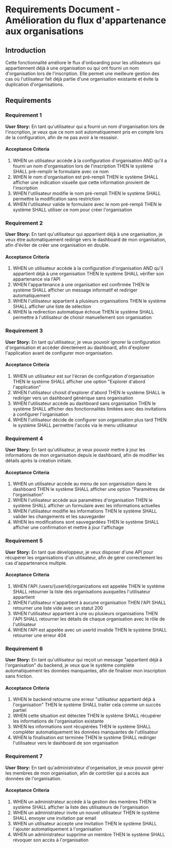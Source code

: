 # Requirements Document - Amélioration du flux d'appartenance aux organisations

## Introduction

Cette fonctionnalité améliore le flux d'onboarding pour les utilisateurs qui appartiennent déjà à une organisation ou qui ont fourni un nom d'organisation lors de l'inscription. Elle permet une meilleure gestion des cas où l'utilisateur fait déjà partie d'une organisation existante et évite la duplication d'organisations.

## Requirements

### Requirement 1

**User Story:** En tant qu'utilisateur qui a fourni un nom d'organisation lors de l'inscription, je veux que ce nom soit automatiquement pris en compte lors de la configuration, afin de ne pas avoir à le ressaisir.

#### Acceptance Criteria

1. WHEN un utilisateur accède à la configuration d'organisation AND qu'il a fourni un nom d'organisation lors de l'inscription THEN le système SHALL pré-remplir le formulaire avec ce nom
2. WHEN le nom d'organisation est pré-rempli THEN le système SHALL afficher une indication visuelle que cette information provient de l'inscription
3. WHEN l'utilisateur modifie le nom pré-rempli THEN le système SHALL permettre la modification sans restriction
4. WHEN l'utilisateur valide le formulaire avec le nom pré-rempli THEN le système SHALL utiliser ce nom pour créer l'organisation

### Requirement 2

**User Story:** En tant qu'utilisateur qui appartient déjà à une organisation, je veux être automatiquement redirigé vers le dashboard de mon organisation, afin d'éviter de créer une organisation en double.

#### Acceptance Criteria

1. WHEN un utilisateur accède à la configuration d'organisation AND qu'il appartient déjà à une organisation THEN le système SHALL vérifier son appartenance via l'API
2. WHEN l'appartenance à une organisation est confirmée THEN le système SHALL afficher un message informatif et rediriger automatiquement
3. WHEN l'utilisateur appartient à plusieurs organisations THEN le système SHALL afficher une liste de sélection
4. WHEN la redirection automatique échoue THEN le système SHALL permettre à l'utilisateur de choisir manuellement son organisation

### Requirement 3

**User Story:** En tant qu'utilisateur, je veux pouvoir ignorer la configuration d'organisation et accéder directement au dashboard, afin d'explorer l'application avant de configurer mon organisation.

#### Acceptance Criteria

1. WHEN un utilisateur est sur l'écran de configuration d'organisation THEN le système SHALL afficher une option "Explorer d'abord l'application"
2. WHEN l'utilisateur choisit d'explorer d'abord THEN le système SHALL le rediriger vers un dashboard générique sans organisation
3. WHEN l'utilisateur accède au dashboard sans organisation THEN le système SHALL afficher des fonctionnalités limitées avec des invitations à configurer l'organisation
4. WHEN l'utilisateur décide de configurer son organisation plus tard THEN le système SHALL permettre l'accès via le menu utilisateur

### Requirement 4

**User Story:** En tant qu'utilisateur, je veux pouvoir mettre à jour les informations de mon organisation depuis le dashboard, afin de modifier les détails après la création initiale.

#### Acceptance Criteria

1. WHEN un utilisateur accède au menu de son organisation dans le dashboard THEN le système SHALL afficher une option "Paramètres de l'organisation"
2. WHEN l'utilisateur accède aux paramètres d'organisation THEN le système SHALL afficher un formulaire avec les informations actuelles
3. WHEN l'utilisateur modifie les informations THEN le système SHALL valider les changements et les sauvegarder
4. WHEN les modifications sont sauvegardées THEN le système SHALL afficher une confirmation et mettre à jour l'affichage

### Requirement 5

**User Story:** En tant que développeur, je veux disposer d'une API pour récupérer les organisations d'un utilisateur, afin de gérer correctement les cas d'appartenance multiple.

#### Acceptance Criteria

1. WHEN l'API /users/{userId}/organizations est appelée THEN le système SHALL retourner la liste des organisations auxquelles l'utilisateur appartient
2. WHEN l'utilisateur n'appartient à aucune organisation THEN l'API SHALL retourner une liste vide avec un statut 200
3. WHEN l'utilisateur appartient à une ou plusieurs organisations THEN l'API SHALL retourner les détails de chaque organisation avec le rôle de l'utilisateur
4. WHEN l'API est appelée avec un userId invalide THEN le système SHALL retourner une erreur 404

### Requirement 6

**User Story:** En tant qu'utilisateur qui reçoit un message "appartient déjà à l'organisation" du backend, je veux que le système complète automatiquement les données manquantes, afin de finaliser mon inscription sans friction.

#### Acceptance Criteria

1. WHEN le backend retourne une erreur "utilisateur appartient déjà à l'organisation" THEN le système SHALL traiter cela comme un succès partiel
2. WHEN cette situation est détectée THEN le système SHALL récupérer les informations de l'organisation existante
3. WHEN les informations sont récupérées THEN le système SHALL compléter automatiquement les données manquantes de l'utilisateur
4. WHEN la finalisation est terminée THEN le système SHALL rediriger l'utilisateur vers le dashboard de son organisation

### Requirement 7

**User Story:** En tant qu'administrateur d'organisation, je veux pouvoir gérer les membres de mon organisation, afin de contrôler qui a accès aux données de l'organisation.

#### Acceptance Criteria

1. WHEN un administrateur accède à la gestion des membres THEN le système SHALL afficher la liste des utilisateurs de l'organisation
2. WHEN un administrateur invite un nouvel utilisateur THEN le système SHALL envoyer une invitation par email
3. WHEN un utilisateur accepte une invitation THEN le système SHALL l'ajouter automatiquement à l'organisation
4. WHEN un administrateur supprime un membre THEN le système SHALL révoquer son accès à l'organisation